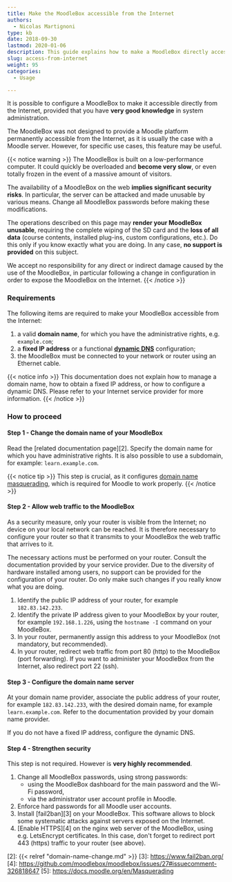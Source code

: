 ```yaml
---
title: Make the MoodleBox accessible from the Internet
authors:
  - Nicolas Martignoni
type: kb
date: 2018-09-30
lastmod: 2020-01-06
description: This guide explains how to make a MoodleBox directly accessible from the Internet. Be advised that this implies significant security risks.
slug: access-from-internet
weight: 95
categories:
  - Usage

---
```

It is possible to configure a MoodleBox to make it accessible directly from the Internet, provided that you have __very good knowledge__ in system administration.

The MoodleBox was not designed to provide a Moodle platform permanently accessible from the Internet, as it is usually the case with a Moodle server. However, for specific use cases, this feature may be useful.

{{< notice warning >}}
The MoodleBox is built on a low-performance computer. It could quickly be overloaded and __become very slow__, or even totally frozen in the event of a massive amount of visitors.

The availability of a MoodleBox on the web __implies significant security risks__. In particular, the server can be attacked and made unusable by various means. Change all MoodleBox passwords before making these modifications.

The operations described on this page may __render your MoodleBox unusable__, requiring the complete wiping of the SD card and the __loss of all data__ (course contents, installed plug-ins, custom configurations, etc.). Do this only if you know exactly what you are doing. In any case, __no support is provided__ on this subject.

We accept no responsibility for any direct or indirect damage caused by the use of the MoodleBox, in particular following a change in configuration in order to expose the MoodleBox on the Internet.
{{< /notice >}}

### Requirements

The following items are required to make your MoodleBox accessible from the Internet:

1. a valid __domain name__, for which you have the administrative rights, e.g. `example.com`;
1. a __fixed IP address__ or a functional __[dynamic DNS][1]__ configuration;
1. the MoodleBox must be connected to your network or router using an Ethernet cable.

{{< notice info >}}
This documentation does not explain how to manage a domain name, how to obtain a fixed IP address, or how to configure a dynamic DNS. Please refer to your Internet service provider for more information.
{{< /notice >}}

### How to proceed

#### Step 1 - Change the domain name of your MoodleBox

Read the [related documentation page][2]. Specify the domain name for which you have administrative rights. It is also possible to use a subdomain, for example: `learn.example.com`.

{{< notice tip >}}
This step is crucial, as it configures [domain name masquerading](https://docs.moodle.org/en/Masquerading), which is required for Moodle to work properly.
{{< /notice >}}

#### Step 2 - Allow web traffic to the MoodleBox

As a security measure, only your router is visible from the Internet; no device on your local network can be reached. It is therefore necessary to configure your router so that it transmits to your MoodleBox the web traffic that arrives to it.

The necessary actions must be performed on your router. Consult the documentation provided by your service provider. Due to the diversity of hardware installed among users, no support can be provided for the configuration of your router. Do only make such changes if you really know what you are doing.

1. Identify the public IP address of your router, for example `182.83.142.233`.
1. Identify the private IP address given to your MoodleBox by your router, for example `192.168.1.226`, using the `hostname -I` command on your MoodleBox.
1. In your router, permanently assign this address to your MoodleBox (not mandatory, but recommended).
1. In your router, redirect web traffic from port 80 (http) to the MoodleBox (port forwarding). If you want to administer your MoodleBox from the Internet, also redirect port 22 (ssh).

#### Step 3 - Configure the domain name server

At your domain name provider, associate the public address of your router, for example `182.83.142.233`, with the desired domain name, for example `learn.example.com`. Refer to the documentation provided by your domain name provider.

If you do not have a fixed IP address, configure the dynamic DNS.

#### Step 4 - Strengthen security

This step is not required. However is __very highly recommended__.

1. Change all MoodleBox passwords, using strong passwords:
    - using the MoodleBox dashboard for the main password and the Wi-Fi password,
    - via the administrator user account profile in Moodle.
2. Enforce hard passwords for all Moodle user accounts.
3. Install [fail2ban][3] on your MoodleBox. This software allows to block some systematic attacks against servers exposed on the Internet.
4. [Enable HTTPS][4] on the nginx web server of the MoodleBox, using e.g. LetsEncrypt certificates.  In this case, don't forget to redirect port 443 (https) traffic to your router (see above).

 [1]: https://en.wikipedia.org/wiki/Dynamic_DNS
 [2]: {{< relref "domain-name-change.md" >}}
 [3]: https://www.fail2ban.org/
 [4]: https://github.com/moodlebox/moodlebox/issues/27#issuecomment-326818647
 [5]: https://docs.moodle.org/en/Masquerading
